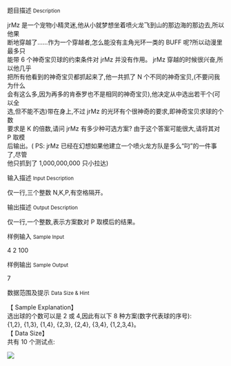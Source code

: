 <div class="panel panel-default">
<div class="area-title">
<span>
题目描述
<small>Description</small>
</span></div>
<div class="panel-body">

<p>jrMz 是一个宠物小精灵迷,他从小就梦想坐着喷火龙飞到山的那边海的那边去,所以他果<br>断地穿越了……作为一个穿越者,怎么能没有主角光环一类的 BUFF 呢?所以动漫里最多只<br>能带 6 个神奇宝贝球的约束条件对 jrMz 并没有作用。 jrMz 穿越的时候很兴奋,所以他几乎<br>把所有他看到的神奇宝贝都抓起来了,他一共抓了 N 个不同的神奇宝贝,(不要问我为什么<br>会有这么多,因为再多的肯泰罗也不是相同的神奇宝贝),他决定从中选出若干个(可以全<br>选,但不能不选)带在身上,不过 jrMz 的光环有个很神奇的要求,即神奇宝贝求球的个数<br>要求是 K 的倍数,请问 jrMz 有多少种可选方案? 由于这个答案可能很大,请将其对 P 取模<br>后输出。( PS: jrMz 已经在幻想如果他建立一个喷火龙方队是多么“叼”的一件事了,尽管<br>他只抓到了 1,000,000,000 只小拉达)</p>

</div>
</div>

<div class="panel panel-default">
<div class="area-title">
<span>
输入描述
<small>Input Description</small>
</span></div>
<div class="panel-body">
<p>仅一行,三个整数 N,K,P,有空格隔开。</p>

</div>
</div>
<div  class="panel panel-default">
<div class="area-title">
<span>
输出描述
<small>Output Description</small>
</span></div>
<div class="panel-body">

<p>仅一行,一个整数,表示方案数对 P 取模后的结果。</p>

</div>
</div>


<div class="panel panel-default">
<div class="area-title">
<span>
样例输入
<small>Sample Input</small>
</span></div>
<div class="panel-body">
<p>4 2 100</p>

</div>
</div>

<div class="panel panel-default">
<div class="area-title">
<span>
样例输出
<small>Sample Output</small>
</span></div>
<div class="panel-body">
<p>7</p>

</div>
</div>

<div class="panel panel-default">
<div class="area-title">
<span>
数据范围及提示
<small>Data Size & Hint</small>
</span></div>
<div class="panel-body">
<p>【 Sample Explanation】<br>选出球的个数可以是 2 或 4,因此有以下 8 种方案(数字代表球的序号):<br>{1,2}, {1,3}, {1,4}, {2,3}, {2,4}, {3,4}, {1,2,3,4}。<br>【 Data Size】<br>共有 10 个测试点:</p><p><img src="/source/codevs/codevs-4344/img/aHR0cDovL3d3dy5qb3lvaS5jbi9wcm9ibGVtL2NvZGV2cy00MzQ0L2h0dHA6Ly9pbWcuaG9vcDguY29tL2F0dGFjaG1lbnRzLzE1MTAvNzUzMzY2NDQxNzAzMC5wbmc=.png"></p><p><br></p>
</div>
</div>